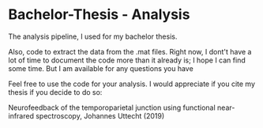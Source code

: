 # Bachelor-Thesis - Analysis
The analysis pipeline, I used for my bachelor thesis.

Also, code to extract the data from the .mat files. Right now, I dont't have a lot of time to document the code more than it already is; I hope I can find some time. But I am available for any questions you have


Feel free to use the code for your analysis. I would appreciate if you cite my thesis if you decide to do so:

Neurofeedback of the temporoparietal junction using functional near-infrared spectroscopy, Johannes Uttecht (2019)
